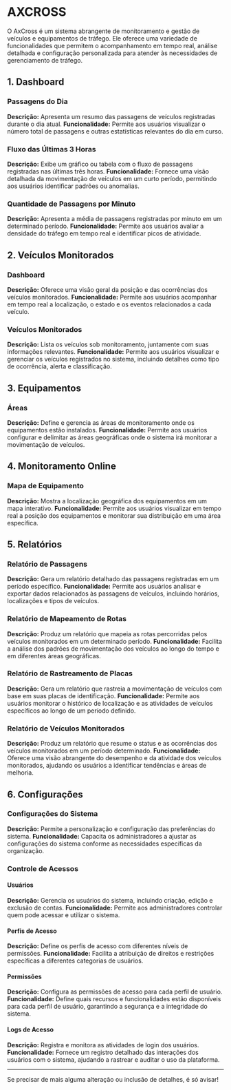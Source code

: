 # AXCROSS

O AxCross é um sistema abrangente de monitoramento e gestão de veículos e equipamentos de tráfego. Ele oferece uma variedade de funcionalidades que permitem o acompanhamento em tempo real, análise detalhada e configuração personalizada para atender às necessidades de gerenciamento de tráfego.

## 1. Dashboard

### Passagens do Dia
**Descrição:** Apresenta um resumo das passagens de veículos registradas durante o dia atual.
**Funcionalidade:** Permite aos usuários visualizar o número total de passagens e outras estatísticas relevantes do dia em curso.

### Fluxo das Últimas 3 Horas
**Descrição:** Exibe um gráfico ou tabela com o fluxo de passagens registradas nas últimas três horas.
**Funcionalidade:** Fornece uma visão detalhada da movimentação de veículos em um curto período, permitindo aos usuários identificar padrões ou anomalias.

### Quantidade de Passagens por Minuto
**Descrição:** Apresenta a média de passagens registradas por minuto em um determinado período.
**Funcionalidade:** Permite aos usuários avaliar a densidade do tráfego em tempo real e identificar picos de atividade.

## 2. Veículos Monitorados

### Dashboard
**Descrição:** Oferece uma visão geral da posição e das ocorrências dos veículos monitorados.
**Funcionalidade:** Permite aos usuários acompanhar em tempo real a localização, o estado e os eventos relacionados a cada veículo.

### Veículos Monitorados
**Descrição:** Lista os veículos sob monitoramento, juntamente com suas informações relevantes.
**Funcionalidade:** Permite aos usuários visualizar e gerenciar os veículos registrados no sistema, incluindo detalhes como tipo de ocorrência, alerta e classificação.

## 3. Equipamentos

### Áreas
**Descrição:** Define e gerencia as áreas de monitoramento onde os equipamentos estão instalados.
**Funcionalidade:** Permite aos usuários configurar e delimitar as áreas geográficas onde o sistema irá monitorar a movimentação de veículos.

## 4. Monitoramento Online

### Mapa de Equipamento
**Descrição:** Mostra a localização geográfica dos equipamentos em um mapa interativo.
**Funcionalidade:** Permite aos usuários visualizar em tempo real a posição dos equipamentos e monitorar sua distribuição em uma área específica.

## 5. Relatórios

### Relatório de Passagens
**Descrição:** Gera um relatório detalhado das passagens registradas em um período específico.
**Funcionalidade:** Permite aos usuários analisar e exportar dados relacionados às passagens de veículos, incluindo horários, localizações e tipos de veículos.

### Relatório de Mapeamento de Rotas
**Descrição:** Produz um relatório que mapeia as rotas percorridas pelos veículos monitorados em um determinado período.
**Funcionalidade:** Facilita a análise dos padrões de movimentação dos veículos ao longo do tempo e em diferentes áreas geográficas.

### Relatório de Rastreamento de Placas
**Descrição:** Gera um relatório que rastreia a movimentação de veículos com base em suas placas de identificação.
**Funcionalidade:** Permite aos usuários monitorar o histórico de localização e as atividades de veículos específicos ao longo de um período definido.

### Relatório de Veículos Monitorados
**Descrição:** Produz um relatório que resume o status e as ocorrências dos veículos monitorados em um período determinado.
**Funcionalidade:** Oferece uma visão abrangente do desempenho e da atividade dos veículos monitorados, ajudando os usuários a identificar tendências e áreas de melhoria.

## 6. Configurações

### Configurações do Sistema
**Descrição:** Permite a personalização e configuração das preferências do sistema.
**Funcionalidade:** Capacita os administradores a ajustar as configurações do sistema conforme as necessidades específicas da organização.

### Controle de Acessos

#### Usuários
**Descrição:** Gerencia os usuários do sistema, incluindo criação, edição e exclusão de contas.
**Funcionalidade:** Permite aos administradores controlar quem pode acessar e utilizar o sistema.

#### Perfis de Acesso
**Descrição:** Define os perfis de acesso com diferentes níveis de permissões.
**Funcionalidade:** Facilita a atribuição de direitos e restrições específicas a diferentes categorias de usuários.

#### Permissões
**Descrição:** Configura as permissões de acesso para cada perfil de usuário.
**Funcionalidade:** Define quais recursos e funcionalidades estão disponíveis para cada perfil de usuário, garantindo a segurança e a integridade do sistema.

#### Logs de Acesso
**Descrição:** Registra e monitora as atividades de login dos usuários.
**Funcionalidade:** Fornece um registro detalhado das interações dos usuários com o sistema, ajudando a rastrear e auditar o uso da plataforma.

---

Se precisar de mais alguma alteração ou inclusão de detalhes, é só avisar!